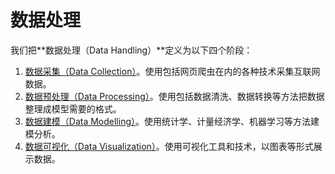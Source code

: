 # 数据处理

我们把**数据处理（Data Handling）**定义为以下四个阶段：

1. [数据采集（Data Collection）](collecting/README.md)。使用包括网页爬虫在内的各种技术采集互联网数据。
2. [数据预处理（Data Processing）](processing/README.md)。使用包括数据清洗、数据转换等方法把数据整理成模型需要的格式。
3. [数据建模（Data Modelling）](modelling.md)。使用统计学、计量经济学、机器学习等方法建模分析。
4. [数据可视化（Data Visualization）](visualizing.md)。使用可视化工具和技术，以图表等形式展示数据。
